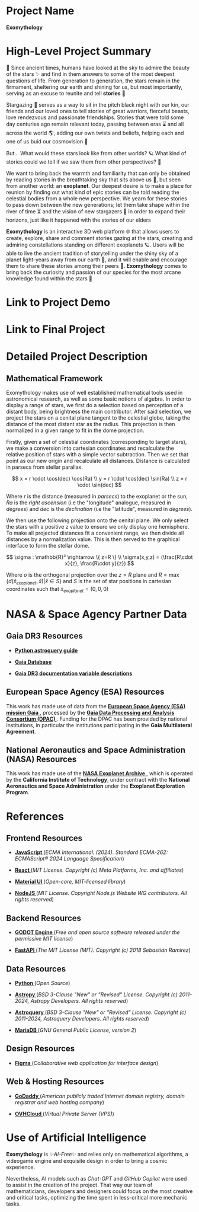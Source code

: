 # Project Name
**Exomythology**

# High-Level Project Summary
🌌 Since ancient times, humans have looked at the sky to admire the beauty of the stars ✨ and find in them answers to some of the most deepest questions of life. From generation to generation, the stars remain in the firmament, sheltering our earth and shining for us, but most importantly, serving as an excuse to reunite and tell **stories** 📖

Stargazing 🌠 serves as a way to sit in the pitch black night with our kin, our friends and our loved ones to tell stories of great warriors, fierceful beasts, love rendezvous and passionate friendships. Stories that were told some day centuries ago remain relevant today, passing between eras ⌛ and all across the world 🌎, adding our own twists and beliefs, helping each and one of us buid our cosmovision 🌌

But... What would these stars look like from other worlds? 🪐 What kind of stories could we tell if we saw them from other perspectives? 🔭

We want to bring back the warmth and familiarity that can only be obtained by reading stories in the breathtaking sky that sits above us 🌠, but seen from another world: an **exoplanet**. Our deepest desire is to make a place for reunion by finding out what kind of epic stories can be told reading the celestial bodies from a whole new perspective. We yearn for these stories to pass down between the new generations; let them take shape within the river of time ⏳ and the vision of new stargazers 🔭 in order to expand their horizons, just like it happened with the stories of our elders

**Exomythology** is an interactive 3D web platform 🌐 that allows users to create, explore, share and comment stories gazing at the stars, creating and admiring constellations standing on different exoplanets 🪐. Users will be able to live the ancient tradition of storytelling under the shiny sky of a planet light-years away from our earth 🌌, and it will enable and encourage them to share these stories among their peers 👥. **Exomythology** comes to bring back the curiosity and passion of our species for the most arcane knowledge found within the stars 🌠

# Link to Project Demo

# Link to Final Project

# Detailed Project Description

## Mathematical Framework
Exomythology makes use of well established mathematical tools used in astronomical research, as well as some basic notions of algebra. In order to display a range of stars, we first do a selection based on perception of a distant body, being brightness the main contributor. After said selection, we project the stars on a cenital plane tangent to the celestial globe, taking the distance of the most distant star as the radius. This projection is then normalized in a given range to fit in the dome projection. 

Firstly, given a set of celestial coordinates (corresponding to target stars), we make a conversion into cartesian coordinates and recalculate the relative position of stars with a simple vector subtraction. Then we set that point as our new origin and recalculate all distances. Distance is calculated in parsecs from stellar parallax. 

$$
    x = r \cdot \cos(dec) \cos(Ra) \\
    y = r \cdot \cos(dec) \sin(Ra) \\
    z = r \cdot \sin(dec)
$$

Where $r$ is the distance (measured in *parsecs*) to the exoplanet or the sun, $Ra$ is the *right ascension* (i.e the "longitude" analogue, measured in *degrees*) and $dec$ is the *declination* (i.e the "latitude", measured in *degrees*).

We then use the following projection onto the cenital plane. We only select the stars with a positive z value to ensure we only display one hemisphere. To make all projected distances fit a convenient range, we then divide all distances by a normalization value. This is then served to the graphical interface to form the stellar dome.

$$
    \sigma : \mathbb{R}³ \rightarrow \{ z=R \} \\
    \sigma(x,y,z) = (\frac{R\cdot x}{z}, \frac{R\cdot y}{z})  
$$

Where $\sigma$ is the orthogonal projection over the $z=R$ plane and $R = \max\{d(\bar{x}_{exoplanet}, \bar{x}) | \bar{x} \in S\}$ and $S$ is the set of star positions in cartesian coordinates such that $\bar{x}_{exoplanet} = (0,0,0)$

# NASA & Space Agency Partner Data

## Gaia DR3 Resources

* **<a href="https://astroquery.readthedocs.io/en/latest/gaia/gaia.html"> Python astroquery guide </a>**

* **<a href="https://gea.esac.esa.int/archive/"> Gaia Database </a>**

* **<a href="https://gea.esac.esa.int/archive/documentation/GDR3/Gaia_archive/chap_datamodel/sec_dm_main_source_catalogue/ssec_dm_gaia_source.html"> Gaia DR3 documentation variable descriptions </a>**

## European Space Agency (ESA) Resources

This work has made use of data from the **<a href="https://www.cosmos.esa.int/gaia"> European Space Agency (ESA) mission Gaia </a>**, processed by the **<a href="https://www.cosmos.esa.int/web/gaia/dpac/consortium"> Gaia Data Processing and Analysis Consortium (DPAC) </a>**. Funding 
for the DPAC has been provided by national institutions, in particular the institutions participating in the **Gaia Multilateral Agreement**.

## National Aeronautics and Space Administration (NASA) Resources

This work has made use of the **<a href="https://exoplanetarchive.ipac.caltech.edu/docs/data.html"> NASA Exoplanet Archive </a>**, which is operated by the **California Institute of Technology**, 
under contract with the **National Aeronautics and Space Administration** under the **Exoplanet Exploration Program**.

# References

## Frontend Resources

* **<a href="https://ecma-international.org/publications-and-standards/standards/ecma-262/"> JavaScript </a>** (*ECMA International. (2024). Standard ECMA-262: ECMAScript® 2024 Language Specification*)

* **<a href="https://react.dev/"> React </a>** (*MIT License. Copyright (c) Meta Platforms, Inc. and affiliates*)

* **<a href="https://mui.com/material-ui/"> Material UI </a>** (*Open-core, MIT-licensed library*)

* **<a href="https://nodejs.org/en"> NodeJS </a>** (*MIT License. Copyright Node.js Website WG contributors. All rights reserved*)

## Backend Resources

* **<a href="https://godotengine.org/"> GODOT Engine </a>** (*Free and open source software released under the permissive MIT license*)

* **<a href="https://fastapi.tiangolo.com/"> FastAPI </a>** (*The MIT License (MIT). Copyright (c) 2018 Sebastián Ramírez*)

## Data Resources

* **<a href="https://www.python.org/"> Python </a>** (*Open Source*)

* **<a href="https://www.astropy.org/index.html"> Astropy </a>** (*BSD 3-Clause "New" or "Revised" License. Copyright (c) 2011-2024, Astropy Developers. All rights reserved*)

* **<a href="https://astroquery.readthedocs.io/en/latest/"> Astroquery </a>** (*BSD 3-Clause "New" or "Revised" License. Copyright (c) 2011-2024, Astroquery Developers. All rights reserved*)

* **<a href="https://mariadb.org/"> MariaDB </a>** (*GNU General Public License, version 2*)

## Design Resources

* **<a href="https://www.figma.com/es-la/"> Figma </a>** (*Collaborative web application for interface design*)

## Web & Hosting Resources

* **<a href="https://www.godaddy.com/es-es"> GoDaddy </a>** (*American publicly traded Internet domain registry, domain registrar and web hosting company*)

* **<a href="https://www.ovhcloud.com/en/vps/"> OVHCloud </a>** (*Virtual Private Server (VPS)*)

# Use of Artificial Intelligence

**Exomythology** is ✨*AI-Free*✨ and relies only on mathematical algorithms, a videogame engine and exquisite design in order to bring a cosmic experience.

Nevertheless, AI models such as *Chat-GPT* and *GitHub Copilot* were used to assist in the creation of the project. That way our team of mathematicians, developers and designers could focus on the most creative and critical tasks, optimizing the time spent in less-critical more mechanic tasks. 
